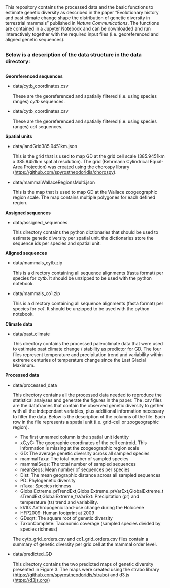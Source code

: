 ##

This repository contains the processed data and the basic functions to estimate genetic diversity as described in the paper “Evolutionary history and past climate change shape the distribution of genetic diversity in terrestrial mammals” published in *Nature Communications*. The functions are contained in a Jupyter Notebook and can be downloaded and run interactively together with the required input files (i.e. georeferenced and aligned genetic sequences).

##

### Below is a description of the data structure in the data directory:

##

**Georeferenced sequences**

* data/cytb_coordinates.csv

  These are the georeferenced and spatially filtered (i.e. using species ranges) *cytb* sequences.

* data/cytb_coordinates.csv

  These are the georeferenced and spatially filtered (i.e. using species ranges) *co1* sequences.

**Spatial units**

* data/landGrid385.9451km.json

  This is the grid that is used to map GD at the grid cell scale (385.9451km x 385.9451km spatial resolution). The grid (Behrmann Cylindrical Equal-Area Projection) was created using the chorospy library (https://github.com/spyrostheodoridis/chorospy).

* data/mammalWallaceRegionsMulti.json

  This is the map that is used to map GD at the Wallace zoogeographic region scale. The map contains multiple polygones for each defined region.
  
**Assigned sequences**

* data/assigned_sequences

  This directory contains the python dictionaries that should be used to estimate genetic diversity per spatial unit. the dictionaries store the sequence ids per species and spatial unit.
 

**Aligned sequences**

* data/mammals_cytb.zip

  This is a directory containing all sequence alignments (fasta format) per species for *cytb*. It should be unzipped to be used with the python notebook.

* data/mammals_co1.zip

  This is a directory containing all sequence alignments (fasta format) per species for *co1*. It should be unzipped to be used with the python notebook.

**Climate data**

* data/past_climate
  
  This directory contains the processed paleoclimate data that were used to estimate past climate change / stability as predictor for GD. The four files represent temperature and precipitation trend and variability within extreme centuries of temperature change since the Last Glacial Maximum. 
  
 
**Processed data**
  
* data/processed_data

  This directory contains all the processed data needed to reproduce the statistical analyses and generate the figures in the paper. The .csv files are the dataframes that contain the observed genetic diversity to gether with all the independant variables, plus additional information necessary to filter the data. Below is the description of the columns of the file. Each row in the file represents a spatial unit (i.e. grid-cell or zoogeographic region).
  
  - The first unnamed column is the spatial unit identity
  - xC,yC: The geographic coordinates of the cell centroid. This information is missing at the zoogeographic region scale
  - GD: The average genetic diversity across all sampled species
  - mammalTaxa: The total number of sampled species
  - mammalSeqs: The total number of sampled sequences
  - meanSeqs: Mean number of sequences per species
  - Dist: The mean geographic distance across all sampled sequences
  - PD: Phylogenetic diversity
  - nTaxa: Species richness
  - GlobalExtreme_prTrendExt,GlobalExtreme_prVarExt,GlobalExtreme_tsTrendExt,GlobalExtreme_tsVarExt: Precipitation (pr) and temperature (ts) trend and variability.
  - kk10: Anthropogenic land-use change during the Holocene
  - HFP2009: Human footprint at 2009
  - GDsqrt: The square root of genetic diversity
  - TaxonComplete: Taxonomic coverage (sampled species divided by species richness)

  The cytb_grid_orders.csv and co1_grid_orders.csv files contain a summary of genetic diversity per grid cell at the mammal order level.

* data/predicted_GD
  
  This directory contains the two predicted maps of genetic diversity presented in Figure 3. The maps were created using the strabo library (https://github.com/spyrostheodoridis/strabo) and d3.js (https://d3js.org/)
